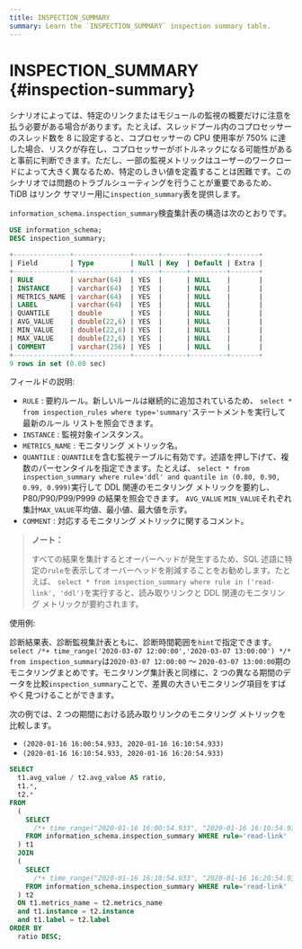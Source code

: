 ```yaml
---
title: INSPECTION_SUMMARY
summary: Learn the `INSPECTION_SUMMARY` inspection summary table.
---
```


# INSPECTION_SUMMARY {#inspection-summary}

シナリオによっては、特定のリンクまたはモジュールの監視の概要だけに注意を払う必要がある場合があります。たとえば、スレッドプール内のコプロセッサーのスレッド数を 8 に設定すると、コプロセッサーの CPU 使用率が 750% に達した場合、リスクが存在し、コプロセッサーがボトルネックになる可能性があると事前に判断できます。ただし、一部の監視メトリックはユーザーのワークロードによって大きく異なるため、特定のしきい値を定義することは困難です。このシナリオでは問題のトラブルシューティングを行うことが重要であるため、TiDB はリンク サマリー用に`inspection_summary`表を提供します。

`information_schema.inspection_summary`検査集計表の構造は次のとおりです。


```sql
USE information_schema;
DESC inspection_summary;
```

```sql
+--------------+--------------+------+------+---------+-------+
| Field        | Type         | Null | Key  | Default | Extra |
+--------------+--------------+------+------+---------+-------+
| RULE         | varchar(64)  | YES  |      | NULL    |       |
| INSTANCE     | varchar(64)  | YES  |      | NULL    |       |
| METRICS_NAME | varchar(64)  | YES  |      | NULL    |       |
| LABEL        | varchar(64)  | YES  |      | NULL    |       |
| QUANTILE     | double       | YES  |      | NULL    |       |
| AVG_VALUE    | double(22,6) | YES  |      | NULL    |       |
| MIN_VALUE    | double(22,6) | YES  |      | NULL    |       |
| MAX_VALUE    | double(22,6) | YES  |      | NULL    |       |
| COMMENT      | varchar(256) | YES  |      | NULL    |       |
+--------------+--------------+------+------+---------+-------+
9 rows in set (0.00 sec)
```

フィールドの説明:

-   `RULE` : 要約ルール。新しいルールは継続的に追加されているため、 `select * from inspection_rules where type='summary'`ステートメントを実行して最新のルール リストを照会できます。
-   `INSTANCE` : 監視対象インスタンス。
-   `METRICS_NAME` : モニタリング メトリック名。
-   `QUANTILE` : `QUANTILE`を含む監視テーブルに有効です。述語を押し下げて、複数のパーセンタイルを指定できます。たとえば、 `select * from inspection_summary where rule='ddl' and quantile in (0.80, 0.90, 0.99, 0.999)`実行して DDL 関連のモニタリング メトリックを要約し、P80/P90/P99/P999 の結果を照会できます。 `AVG_VALUE` `MIN_VALUE`それぞれ集計`MAX_VALUE`平均値、最小値、最大値を示す。
-   `COMMENT` : 対応するモニタリング メトリックに関するコメント。

> **ノート：**
>
> すべての結果を集計するとオーバーヘッドが発生するため、SQL 述語に特定の`rule`を表示してオーバーヘッドを削減することをお勧めします。たとえば、 `select * from inspection_summary where rule in ('read-link', 'ddl')`を実行すると、読み取りリンクと DDL 関連のモニタリング メトリックが要約されます。

使用例:

診断結果表、診断監視集計表ともに、診断時間範囲を`hint`で指定できます。 `select /*+ time_range('2020-03-07 12:00:00','2020-03-07 13:00:00') */* from inspection_summary`は`2020-03-07 12:00:00` ～ `2020-03-07 13:00:00`期のモニタリングまとめです。モニタリング集計表と同様に、2 つの異なる期間のデータを比較`inspection_summary`ことで、差異の大きいモニタリング項目をすばやく見つけることができます。

次の例では、2 つの期間における読み取りリンクのモニタリング メトリックを比較します。

-   `(2020-01-16 16:00:54.933, 2020-01-16 16:10:54.933)`
-   `(2020-01-16 16:10:54.933, 2020-01-16 16:20:54.933)`


```sql
SELECT
  t1.avg_value / t2.avg_value AS ratio,
  t1.*,
  t2.*
FROM
  (
    SELECT
      /*+ time_range("2020-01-16 16:00:54.933", "2020-01-16 16:10:54.933")*/ *
    FROM information_schema.inspection_summary WHERE rule='read-link'
  ) t1
  JOIN
  (
    SELECT
      /*+ time_range("2020-01-16 16:10:54.933", "2020-01-16 16:20:54.933")*/ *
    FROM information_schema.inspection_summary WHERE rule='read-link'
  ) t2
  ON t1.metrics_name = t2.metrics_name
  and t1.instance = t2.instance
  and t1.label = t2.label
ORDER BY
  ratio DESC;
```
